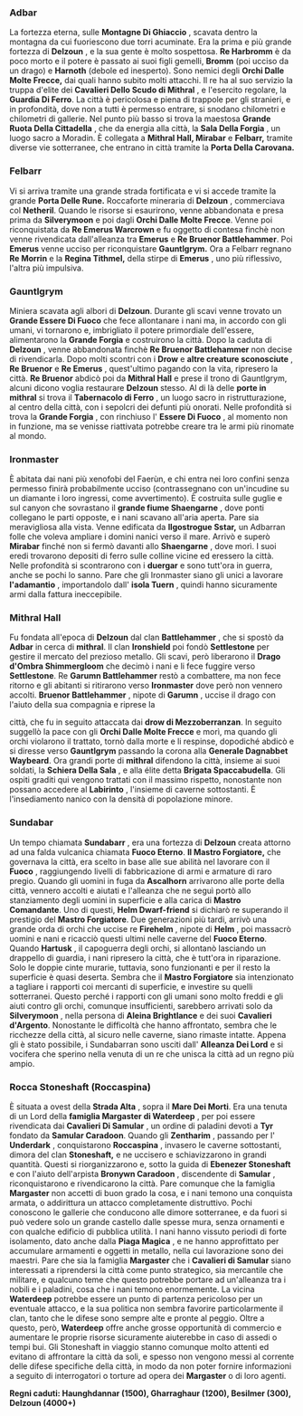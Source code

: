 ### **Adbar**
La fortezza eterna, sulle **Montagne Di Ghiaccio** , scavata dentro la montagna da cui fuoriescono due torri
acuminate.
Era la prima e più grande fortezza di **Delzoun** , e la sua gente è molto sospettosa.
**Re Harbromm** è da poco morto e il potere è passato ai suoi figli gemelli, **Bromm** (poi ucciso da un drago) e
**Harnoth** (debole ed inesperto).
Sono nemici degli **Orchi Dalle Molte Frecce,** dai quali hanno subito molti attacchi.
Il re ha al suo servizio la truppa d'elite dei **Cavalieri Dello Scudo di Mithral** , e l'esercito regolare, la
**Guardia Di Ferro**.
La città è pericolosa e piena di trappole per gli stranieri, e in profondità, dove non a tutti è permesso entrare,
si snodano chilometri e chilometri di gallerie.
Nel punto più basso si trova la maestosa **Grande Ruota Della Cittadella** , che da energia alla città, la **Sala
Della Forgia** , un luogo sacro a Moradin.
È collegata a **Mithral Hall, Mirabar** e **Felbarr,** tramite diverse vie sotterranee, che entrano in città tramite
la **Porta Della Carovana.**

### **Felbarr**
Vi si arriva tramite una grande strada fortificata e vi si accede tramite la grande **Porta Delle Rune.**
Roccaforte mineraria di **Delzoun** , commerciava col **Netheril**. Quando le risorse si esaurirono, venne
abbandonata e presa prima da **Silverymoon** e poi dagli **Orchi Dalle Molte Frecce**.
Venne poi riconquistata da **Re Emerus Warcrown** e fu oggetto di contesa finchè non venne rivendicata
dall'alleanza tra **Emerus** e **Re Bruenor Battlehammer**.
Poi **Emerus** venne ucciso per riconquistare **Gauntlgrym.**
Ora a Felbarr regnano **Re Morrin** e la **Regina Tithmel,** della stirpe di **Emerus** , uno più riflessivo, l'altra più
impulsiva.

### **Gauntlgrym**
Miniera scavata agli albori di **Delzoun**. Durante gli scavi venne trovato un **Grande Essere Di Fuoco** che
fece allontanare i nani ma, in accordo con gli umani, vi tornarono e, imbrigliato il potere primordiale
dell'essere, alimentarono la **Grande Forgia** e costruirono la città.
Dopo la caduta di **Delzoun** , venne abbandonata finchè **Re Bruenor Battlehammer** non decise di
rivendicarla. Dopo molti scontri con i **Drow** e **altre creature sconosciute** , **Re Bruenor** e **Re Emerus** ,
quest'ultimo pagando con la vita, ripresero la città. **Re Bruenor** abdicò poi da **Mithral Hall** e prese il trono
di Gauntlgrym, alcuni dicono voglia restaurare **Delzoun** stesso. Al di là delle **porte in mithral** si trova il
**Tabernacolo di Ferro** , un luogo sacro in ristrutturazione, al centro della città, con i sepolcri dei defunti più
onorati.
Nelle profondità si trova la **Grande Forgia** , con rinchiuso l' **Essere Di Fuoco** , al momento non in funzione,
ma se venisse riattivata potrebbe creare tra le armi più rinomate al mondo.

### **Ironmaster**
È abitata dai nani più xenofobi del Faerùn, e chi entra nei loro confini senza permesso finirà probabilmente
ucciso (contrassegnano con un'incudine su un diamante i loro ingressi, come avvertimento). È costruita sulle
guglie e sul canyon che sovrastano il **grande fiume Shaengarne** , dove ponti collegano le parti opposte, e i
nani scavano all'aria aperta. Pare sia meravigliosa alla vista.
Venne edificata da **Ilgostrogue Sstar,** un Adbarran folle che voleva ampliare i domini nanici verso il mare.
Arrivò e superò **Mirabar** finché non si fermò davanti allo **Shaengarne** , dove morì. I suoi eredi trovarono
depositi di ferro sulle colline vicine ed eressero la città. Nelle profondità si scontrarono con i **duergar** e sono
tutt'ora in guerra, anche se pochi lo sanno. Pare che gli Ironmaster siano gli unici a lavorare **l'adamantio** ,
importandolo dall' **isola Tuern** , quindi hanno sicuramente armi dalla fattura ineccepibile.

### **Mithral Hall**
Fu fondata all'epoca di **Delzoun** dal clan **Battlehammer** , che si spostò da **Adbar** in cerca di **mithral**. Il clan
**Ironshield** poi fondò **Settlestone** per gestire il mercato del prezioso metallo. Gli scavi, però liberarono il
**Drago d'Ombra Shimmergloom** che decimò i nani e li fece fuggire verso **Settlestone**.
Re **Garumn Battlehammer** restò a combattere, ma non fece ritorno e gli abitanti si ritirarono verso
**Ironmaster** dove però non vennero accolti.
**Bruenor Battlehammer** , nipote di **Garumn** , uccise il drago con l'aiuto della sua compagnia e riprese la


città, che fu in seguito attaccata dai **drow di Mezzoberranzan**.
In seguito suggellò la pace con gli **Orchi Dalle Molte Frecce** e morì, ma quando gli orchi violarono il
trattato, tornò dalla morte e li respinse, dopodiché abdicò e si diresse verso **Gauntlgrym** passando la corona
alla **Generale Dagnabbet Waybeard**.
Ora grandi porte di **mithral** difendono la città, insieme ai suoi soldati, la **Schiera Della Sala** , e alla élite
detta **Brigata Spaccabudella**.
Gli ospiti graditi qui vengono trattati con il massimo rispetto, nonostante non possano accedere al **Labirinto** ,
l'insieme di caverne sottostanti.
È l'insediamento nanico con la densità di popolazione minore.

### **Sundabar**
Un tempo chiamata **Sundabarr** , era una fortezza di **Delzoun** creata attorno ad una falda vulcanica chiamata
**Fuoco Eterno**.
**Il Mastro Forgiatore,** che governava la città, era scelto in base alle sue abilità nel lavorare con il **Fuoco** ,
raggiungendo livelli di fabbricazione di armi e armature di raro pregio.
Quando gli uomini in fuga da **Ascalhorn** arrivarono alle porte della città, vennero accolti e aiutati e l'alleanza
che ne seguì portò allo stanziamento degli uomini in superficie e alla carica di **Mastro Comandante**.
Uno di questi, **Helm Dwarf-friend** si dichiarò re superando il prestigio del **Mastro Forgiatore**.
Due generazioni più tardi, arrivò una grande orda di orchi che uccise re **Firehelm** , nipote di **Helm** , poi
massacrò uomini e nani e ricacciò questi ultimi nelle caverne del **Fuoco Eterno**.
Quando **Hartusk** , il capoguerra degli orchi, si allontanò lasciando un drappello di guardia, i nani ripresero la
città, che è tutt'ora in riparazione. Solo le doppie cinte murarie, tuttavia, sono funzionanti e per il resto la
superficie è quasi deserta.
Sembra che il **Mastro Forgiatore** sia intenzionato a tagliare i rapporti coi mercanti di superficie, e investire
su quelli sotterranei. Questo perché i rapporti con gli umani sono molto freddi e gli aiuti contro gli orchi,
comunque insufficienti, sarebbero arrivati solo da **Silverymoon** , nella persona di **Aleina Brightlance** e dei
suoi **Cavalieri d'Argento**. Nonostante le difficoltà che hanno affrontato, sembra che le ricchezze della città,
al sicuro nelle caverne, siano rimaste intatte.
Appena gli è stato possibile, i Sundabarran sono usciti dall' **Alleanza Dei Lord** e si vocifera che sperino nella
venuta di un re che unisca la città ad un regno più ampio.

### **Rocca Stoneshaft (Roccaspina)**
È situata a ovest della **Strada Alta** , sopra il **Mare Dei Morti**.
Era una tenuta di un Lord della **famiglia Margaster di Waterdeep** , per poi essere rivendicata dai **Cavalieri
Di Samular** , un ordine di paladini devoti a **Tyr** fondato da **Samular Caradoon**.
Quando gli **Zentharim** , passando per l' **Underdark** , conquistarono **Roccaspina** , invasero le caverne
sottostanti, dimora del clan **Stoneshaft,** e ne uccisero e schiavizzarono in grandi quantità.
Questi si riorganizzarono e, sotto la guida di **Ebenezer Stoneshaft** e con l'aiuto dell'arpista **Bronywn
Caradoon** , discendente di **Samular** , riconquistarono e rivendicarono la città.
Pare comunque che la famiglia **Margaster** non accetti di buon grado la cosa, e i nani temono una conquista
armata, o addirittura un attacco completamente distruttivo.
Pochi conoscono le gallerie che conducono alle dimore sotterranee, e da fuori si può vedere solo un grande
castello dalle spesse mura, senza ornamenti e con qualche edificio di pubblica utilità.
I nani hanno vissuto periodi di forte isolamento, dato anche dalla **Piaga Magica** , e ne hanno approfittato per
accumulare armamenti e oggetti in metallo, nella cui lavorazione sono dei maestri.
Pare che sia la famiglia **Margaster** che i **Cavalieri di Samular** siano interessati a riprendersi la città come
punto strategico, sia mercantile che militare, e qualcuno teme che questo potrebbe portare ad un'alleanza tra i
nobili e i paladini, cosa che i nani temono enormemente.
La vicina **Waterdeep** potrebbe essere un punto di partenza pericoloso per un eventuale attacco, e la sua
politica non sembra favorire particolarmente il clan, tanto che le difese sono sempre alte e pronte al peggio.
Oltre a questo, però, **Waterdeep** offre anche grosse opportunità di commercio e aumentare le proprie risorse
sicuramente aiuterebbe in caso di assedi o tempi bui.
Gli Stoneshaft in viaggio stanno comunque molto attenti ed evitano di affrontare la città da soli, e spesso non
vengono messi al corrente delle difese specifiche della città, in modo da non poter fornire informazioni a
seguito di interrogatori o torture ad opera dei **Margaster** o di loro agenti.

**Regni caduti: Haunghdannar (1500), Gharraghaur (1200), Besilmer (300), Delzoun (4000+)**


